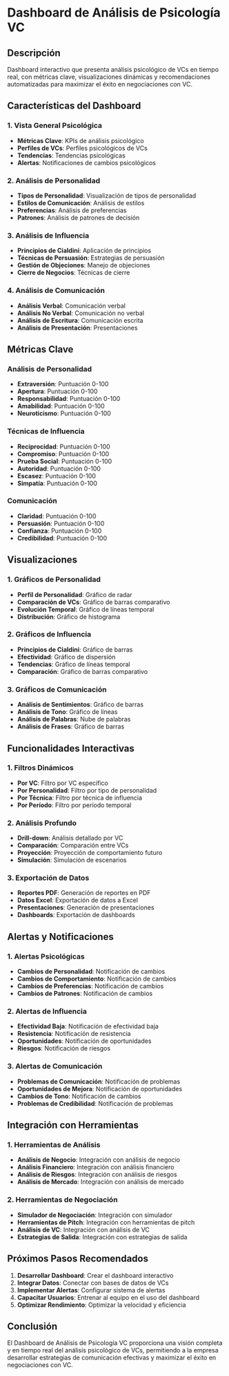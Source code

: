 # Dashboard de Análisis de Psicología VC

## Descripción
Dashboard interactivo que presenta análisis psicológico de VCs en tiempo real, con métricas clave, visualizaciones dinámicas y recomendaciones automatizadas para maximizar el éxito en negociaciones con VC.

## Características del Dashboard

### 1. Vista General Psicológica
- **Métricas Clave**: KPIs de análisis psicológico
- **Perfiles de VCs**: Perfiles psicológicos de VCs
- **Tendencias**: Tendencias psicológicas
- **Alertas**: Notificaciones de cambios psicológicos

### 2. Análisis de Personalidad
- **Tipos de Personalidad**: Visualización de tipos de personalidad
- **Estilos de Comunicación**: Análisis de estilos
- **Preferencias**: Análisis de preferencias
- **Patrones**: Análisis de patrones de decisión

### 3. Análisis de Influencia
- **Principios de Cialdini**: Aplicación de principios
- **Técnicas de Persuasión**: Estrategias de persuasión
- **Gestión de Objeciones**: Manejo de objeciones
- **Cierre de Negocios**: Técnicas de cierre

### 4. Análisis de Comunicación
- **Análisis Verbal**: Comunicación verbal
- **Análisis No Verbal**: Comunicación no verbal
- **Análisis de Escritura**: Comunicación escrita
- **Análisis de Presentación**: Presentaciones

## Métricas Clave

### Análisis de Personalidad
- **Extraversión**: Puntuación 0-100
- **Apertura**: Puntuación 0-100
- **Responsabilidad**: Puntuación 0-100
- **Amabilidad**: Puntuación 0-100
- **Neuroticismo**: Puntuación 0-100

### Técnicas de Influencia
- **Reciprocidad**: Puntuación 0-100
- **Compromiso**: Puntuación 0-100
- **Prueba Social**: Puntuación 0-100
- **Autoridad**: Puntuación 0-100
- **Escasez**: Puntuación 0-100
- **Simpatía**: Puntuación 0-100

### Comunicación
- **Claridad**: Puntuación 0-100
- **Persuasión**: Puntuación 0-100
- **Confianza**: Puntuación 0-100
- **Credibilidad**: Puntuación 0-100

## Visualizaciones

### 1. Gráficos de Personalidad
- **Perfil de Personalidad**: Gráfico de radar
- **Comparación de VCs**: Gráfico de barras comparativo
- **Evolución Temporal**: Gráfico de líneas temporal
- **Distribución**: Gráfico de histograma

### 2. Gráficos de Influencia
- **Principios de Cialdini**: Gráfico de barras
- **Efectividad**: Gráfico de dispersión
- **Tendencias**: Gráfico de líneas temporal
- **Comparación**: Gráfico de barras comparativo

### 3. Gráficos de Comunicación
- **Análisis de Sentimientos**: Gráfico de barras
- **Análisis de Tono**: Gráfico de líneas
- **Análisis de Palabras**: Nube de palabras
- **Análisis de Frases**: Gráfico de barras

## Funcionalidades Interactivas

### 1. Filtros Dinámicos
- **Por VC**: Filtro por VC específico
- **Por Personalidad**: Filtro por tipo de personalidad
- **Por Técnica**: Filtro por técnica de influencia
- **Por Período**: Filtro por período temporal

### 2. Análisis Profundo
- **Drill-down**: Análisis detallado por VC
- **Comparación**: Comparación entre VCs
- **Proyección**: Proyección de comportamiento futuro
- **Simulación**: Simulación de escenarios

### 3. Exportación de Datos
- **Reportes PDF**: Generación de reportes en PDF
- **Datos Excel**: Exportación de datos a Excel
- **Presentaciones**: Generación de presentaciones
- **Dashboards**: Exportación de dashboards

## Alertas y Notificaciones

### 1. Alertas Psicológicas
- **Cambios de Personalidad**: Notificación de cambios
- **Cambios de Comportamiento**: Notificación de cambios
- **Cambios de Preferencias**: Notificación de cambios
- **Cambios de Patrones**: Notificación de cambios

### 2. Alertas de Influencia
- **Efectividad Baja**: Notificación de efectividad baja
- **Resistencia**: Notificación de resistencia
- **Oportunidades**: Notificación de oportunidades
- **Riesgos**: Notificación de riesgos

### 3. Alertas de Comunicación
- **Problemas de Comunicación**: Notificación de problemas
- **Oportunidades de Mejora**: Notificación de oportunidades
- **Cambios de Tono**: Notificación de cambios
- **Problemas de Credibilidad**: Notificación de problemas

## Integración con Herramientas

### 1. Herramientas de Análisis
- **Análisis de Negocio**: Integración con análisis de negocio
- **Análisis Financiero**: Integración con análisis financiero
- **Análisis de Riesgos**: Integración con análisis de riesgos
- **Análisis de Mercado**: Integración con análisis de mercado

### 2. Herramientas de Negociación
- **Simulador de Negociación**: Integración con simulador
- **Herramientas de Pitch**: Integración con herramientas de pitch
- **Análisis de VC**: Integración con análisis de VC
- **Estrategias de Salida**: Integración con estrategias de salida

## Próximos Pasos Recomendados

1. **Desarrollar Dashboard**: Crear el dashboard interactivo
2. **Integrar Datos**: Conectar con bases de datos de VCs
3. **Implementar Alertas**: Configurar sistema de alertas
4. **Capacitar Usuarios**: Entrenar al equipo en el uso del dashboard
5. **Optimizar Rendimiento**: Optimizar la velocidad y eficiencia

## Conclusión

El Dashboard de Análisis de Psicología VC proporciona una visión completa y en tiempo real del análisis psicológico de VCs, permitiendo a la empresa desarrollar estrategias de comunicación efectivas y maximizar el éxito en negociaciones con VC.